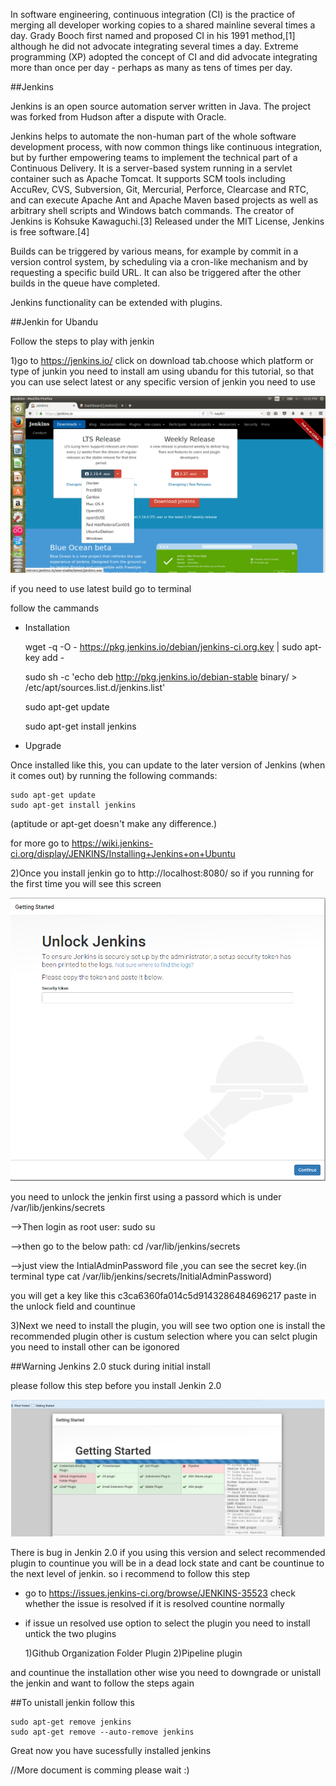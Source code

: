 In software engineering, continuous integration (CI) is the practice of merging all developer working copies to a shared mainline several times a day. Grady Booch first named and proposed CI in his 1991 method,[1] although he did not advocate integrating several times a day. Extreme programming (XP) adopted the concept of CI and did advocate integrating more than once per day - perhaps as many as tens of times per day.

##Jenkins

Jenkins is an open source automation server written in Java. The project was forked from Hudson after a dispute with Oracle.

Jenkins helps to automate the non-human part of the whole software development process, with now common things like continuous integration, but by further empowering teams to implement the technical part of a Continuous Delivery. It is a server-based system running in a servlet container such as Apache Tomcat. It supports SCM tools including AccuRev, CVS, Subversion, Git, Mercurial, Perforce, Clearcase and RTC, and can execute Apache Ant and Apache Maven based projects as well as arbitrary shell scripts and Windows batch commands. The creator of Jenkins is Kohsuke Kawaguchi.[3] Released under the MIT License, Jenkins is free software.[4]

Builds can be triggered by various means, for example by commit in a version control system, by scheduling via a cron-like mechanism and by requesting a specific build URL. It can also be triggered after the other builds in the queue have completed.

Jenkins functionality can be extended with plugins.

##Jenkin for Ubandu

Follow the steps to play with jenkin 

1)go to https://jenkins.io/ click on download tab.choose which platform or type of junkin you need to install am using ubandu for this tutorial, so that you can use select latest or any specific version of jenkin you need to use

<p><a href="https://raw.githubusercontent.com/rameshvoltella/AndroidEssentials/master/ContinuousIntegration/screens/Screenshot%20from%202016-12-20%2012-41-02.png" target="_blank"><img src="https://raw.githubusercontent.com/rameshvoltella/AndroidEssentials/master/ContinuousIntegration/screens/Screenshot%20from%202016-12-20%2012-41-02.png" alt="Screenshot one" style="max-width:100%;"></a></p>

if you need to use latest build go to terminal

follow the cammands

* Installation

     wget -q -O - https://pkg.jenkins.io/debian/jenkins-ci.org.key | sudo apt-key add -
     
     sudo sh -c 'echo deb http://pkg.jenkins.io/debian-stable binary/ > /etc/apt/sources.list.d/jenkins.list'
     
     sudo apt-get update
     
     sudo apt-get install jenkins

* Upgrade

Once installed like this, you can update to the later version of Jenkins (when it comes out) by running the following commands:

    sudo apt-get update
    sudo apt-get install jenkins
(aptitude or apt-get doesn't make any difference.)

for more go to https://wiki.jenkins-ci.org/display/JENKINS/Installing+Jenkins+on+Ubuntu

2)Once you install jenkin go to http://localhost:8080/ so if you running for the first time you will see this screen

<p><a href="https://raw.githubusercontent.com/rameshvoltella/AndroidEssentials/master/ContinuousIntegration/screens/EeLNT.png" target="_blank"><img src="https://raw.githubusercontent.com/rameshvoltella/AndroidEssentials/master/ContinuousIntegration/screens/EeLNT.png" alt="Screenshot two" style="max-width:100%;"></a></p>

you need to unlock the jenkin first using a passord which is under /var/lib/jenkins/secrets

-->Then login as root user: sudo su

-->then go to the below path: cd /var/lib/jenkins/secrets

-->just view the IntialAdminPassword file ,you can see the secret key.(in terminal type cat /var/lib/jenkins/secrets/InitialAdminPassword)

you will get a key like this c3ca6360fa014c5d9143286484696217 paste in the unlock field and countinue

3)Next we need to install the plugin, you will see two option one is install the recommended plugin other is custum selection where you can selct plugin you need to install other can be igonored

##Warning Jenkins 2.0 stuck during initial install

please follow this step before you install Jenkin 2.0

<p><a href="https://raw.githubusercontent.com/rameshvoltella/AndroidEssentials/master/ContinuousIntegration/screens/triGn.jpg" target="_blank"><img src="https://raw.githubusercontent.com/rameshvoltella/AndroidEssentials/master/ContinuousIntegration/screens/triGn.jpg" alt="Screenshot three" style="max-width:100%;"></a></p>

There is bug in Jenkin 2.0 if you using this version and select recommended plugin to countinue you will be in a dead lock state and cant be countinue to the next level of jenkin. so i recommend to follow this step

* go to https://issues.jenkins-ci.org/browse/JENKINS-35523 check whether the issue is resolved  if it is resolved countine normally 

* if issue un resolved use option to select the plugin you need to install untick the two plugins

   1)Github Organization Folder Plugin
   2)Pipeline plugin

and countinue the installation other wise you need to downgrade or unistall the jenkin and want to follow the steps again

##To unistall jenkin follow this

    sudo apt-get remove jenkins
    sudo apt-get remove --auto-remove jenkins


Great now you have sucessfully installed jenkins

//More document is comming please wait :)








